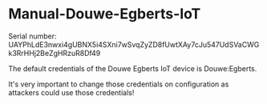 # Manual-Douwe-Egberts-IoT

Serial number: UAYPhLdE3nwxi4gUBNX5i4SXni7wSvqZyZD8fUwtXAy7cJu547UdSVaCWGk3RrHHj2BeZgHRzuR8Df49

The default credentials of the Douwe Egberts IoT device is Douwe:Egberts.

It's very important to change those credentials on configuration as attackers could use those credentials!
